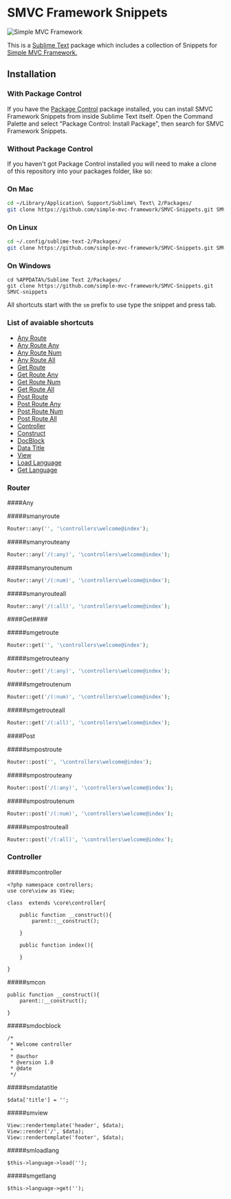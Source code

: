 SMVC Framework Snippets
=============

![Simple MVC Framework](http://simplemvcframework.com/app/templates/smvcf/img/logo.png)

This is a [Sublime Text][sublime] package which includes a collection of Snippets for [Simple MVC Framework.](http://simplemvcframework.com)

## Installation

### With Package Control

If you have the [Package Control][package_control] package installed, you can install SMVC Framework Snippets from inside Sublime Text itself. Open the Command Palette and select "Package Control: Install Package", then search for SMVC Framework Snippets.

### Without Package Control

If you haven't got Package Control installed you will need to make a clone of this repository into your packages folder, like so:

### On Mac

```bash
cd ~/Library/Application\ Support/Sublime\ Text\ 2/Packages/
git clone https://github.com/simple-mvc-framework/SMVC-Snippets.git SMVC-snippets
```

### On Linux

```bash
cd ~/.config/sublime-text-2/Packages/
git clone https://github.com/simple-mvc-framework/SMVC-Snippets.git SMVC-snippets
```

### On Windows

```
cd %APPDATA%/Sublime Text 2/Packages/
git clone https://github.com/simple-mvc-framework/SMVC-Snippets.git SMVC-snippets
```

[sublime]: http://www.sublimetext.com/
[package_control]: http://wbond.net/sublime_packages/package_control

All shortcuts start with the `sm` prefix to use type the snippet and press tab.

### List of avaiable shortcuts ###

* [Any Route](#smanyroute)
* [Any Route Any](#smanyrouteany)
* [Any Route Num](#smanyroutenum)
* [Any Route All](#smanyrouteall)
* [Get Route](#smgetroute)
* [Get Route Any](#smgetrouteany)
* [Get Route Num](#smgetroutenum)
* [Get Route All](#smgetrouteall)
* [Post Route](#smpostroute)
* [Post Route Any](#smpostrouteany)
* [Post Route Num](#smpostroutenum)
* [Post Route All](#smpostrouteall)
* [Controller](#smcontroller)
* [Construct](#smcon)
* [DocBlock](#smdocblock)
* [Data Title](#smdatatitle)
* [View](#smview)
* [Load Language](#smloadlang)
* [Get Language](#smgetlang)


### Router

####Any

#####smanyroute

``` php
Router::any('', '\controllers\welcome@index');
```

#####smanyrouteany

``` php
Router::any('/(:any)', '\controllers\welcome@index');
```

#####smanyroutenum

``` php
Router::any('/(:num)', '\controllers\welcome@index');
```

#####smanyrouteall

``` php
Router::any('/(:all)', '\controllers\welcome@index');
```
####Get####

#####smgetroute

``` php
Router::get('', '\controllers\welcome@index');
```

#####smgetrouteany

``` php
Router::get('/(:any)', '\controllers\welcome@index');
```

#####smgetroutenum

``` php
Router::get('/(:num)', '\controllers\welcome@index');
```

#####smgetrouteall

``` php
Router::get('/(:all)', '\controllers\welcome@index');
```

####Post

#####smpostroute

``` php
Router::post('', '\controllers\welcome@index');
```

#####smpostrouteany

``` php
Router::post('/(:any)', '\controllers\welcome@index');
```

#####smpostroutenum

``` php
Router::post('/(:num)', '\controllers\welcome@index');
```

#####smpostrouteall

``` php
Router::post('/(:all)', '\controllers\welcome@index');
```
### Controller

#####smcontroller

``` 
<?php namespace controllers;
use core\view as View;

class  extends \core\controller{

	public function __construct(){
		parent::__construct();
		
	}

	public function index(){
		
	}
	
}
```

#####smcon

``` 
public function __construct(){
	parent::__construct();
	
}
```

#####smdocblock

``` 
/*
 * Welcome controller
 *
 * @author 
 * @version 1.0
 * @date 
 */
```

#####smdatatitle

``` 
$data['title'] = '';
```

#####smview

``` 
View::rendertemplate('header', $data);
View::render('/', $data);
View::rendertemplate('footer', $data);
```

#####smloadlang

``` 
$this->language->load('');
```

#####smgetlang

``` 
$this->language->get('');
```